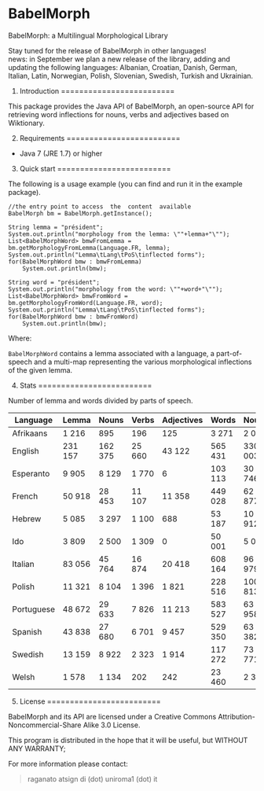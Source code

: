 # BabelMorph

BabelMorph: a Multilingual Morphological Library

Stay tuned for the release of BabelMorph in other languages!  
news: in September we plan a new release of the library, adding and updating the following languages:
Albanian, Croatian, Danish, German, Italian, Latin, Norwegian, Polish, Slovenian, Swedish, Turkish and Ukrainian. 
  
1. Introduction
=========================

This package provides the Java API of BabelMorph, an open-source API for retrieving word inflections for nouns, verbs and adjectives based on Wiktionary.

2. Requirements
=========================

- Java 7 (JRE 1.7) or higher

3. Quick start
=========================

The following is a usage example (you can find and run it in the example package).

	//the entry point to access  the  content  available
	BabelMorph bm = BabelMorph.getInstance();
	
	String lemma = "président";
	System.out.println("morphology from the lemma: \""+lemma+"\"");
	List<BabelMorphWord> bmwFromLemma = bm.getMorphologyFromLemma(Language.FR, lemma);
	System.out.println("Lemma\tLang\tPoS\tinflected forms");
	for(BabelMorphWord bmw : bmwFromLemma)
		System.out.println(bmw);
		
	String word = "président";
	System.out.println("morphology from the word: \""+word+"\"");
	List<BabelMorphWord> bmwFromWord = bm.getMorphologyFromWord(Language.FR, word);
	System.out.println("Lemma\tLang\tPoS\tinflected forms");
	for(BabelMorphWord bmw : bmwFromWord)
		System.out.println(bmw);

Where:

`BabelMorphWord` contains a lemma associated with a language, a part-of-speech and a multi-map representing the various morphological inflections of the given lemma.

4. Stats 
=========================

Number of lemma and words divided by parts of speech.

| Language | Lemma | Nouns | Verbs | Adjectives | Words | Nouns | Verbs | Adjectives |
| -------  | ----- | ----- | ----- | ---------- | ----- | ----- | ----- | ---------- |
| Afrikaans | 1 216 | 895| 196  |125  | 3 271 |  2 049 | 768 | 454 |
| English | 231 157 | 162 375 | 25 660  |43 122| 565 431 | 330 003 | 104 951 | 130 477 |
| Esperanto | 9 905 |8 129 |  1 770 | 6 |103 113 | 30 746 | 72 343 | 24 |
| French | 50 918 |28 453 |  11 107 |11 358 |449 028 | 62 877 | 323 739 | 62 412 |
| Hebrew | 5 085 |3 297 |  1 100 | 688| 53 187 | 10 912 | 38 856 | 3 419 |
| Ido | 3 809 | 2 500|  1 309 |0|50 001 | 5 000 | 45 001 | 0 |
| Italian | 83 056 |45 764 | 16 874  |20 418 |608 164 | 96 979 | 441 620 | 69 565 |
| Polish | 11 321 |8 104 | 1 396  | 1 821| 228 516 | 100 813 | 68 632 | 59 071 |
| Portuguese | 48 672 | 29 633| 7 826  | 11 213| 583 527 | 63 958 | 477 799 | 41 770 | 
| Spanish | 43 838 |27 680 | 6 701  | 9 457| 529 350 | 63 382 | 431 023 | 34 945 |
| Swedish | 13 159 |8 922 | 2 323  | 1 914|117 272 | 73 771 | 25 852 | 17 649 |
| Welsh | 1 578 |1 134 | 202  | 242|23 460 | 2 375 | 20 076 | 1 009 |

5. License
=========================

BabelMorph and its API are licensed under a Creative Commons Attribution-Noncommercial-Share Alike 3.0 License. 

This program is distributed in the hope that it will be useful, but WITHOUT ANY WARRANTY;

For more information please contact:

> raganato atsign di (dot) uniroma1 (dot) it
